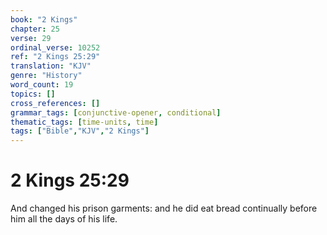 ```yaml
---
book: "2 Kings"
chapter: 25
verse: 29
ordinal_verse: 10252
ref: "2 Kings 25:29"
translation: "KJV"
genre: "History"
word_count: 19
topics: []
cross_references: []
grammar_tags: [conjunctive-opener, conditional]
thematic_tags: [time-units, time]
tags: ["Bible","KJV","2 Kings"]
---
```


# 2 Kings 25:29

And changed his prison garments: and he did eat bread continually before him all the days of his life.

